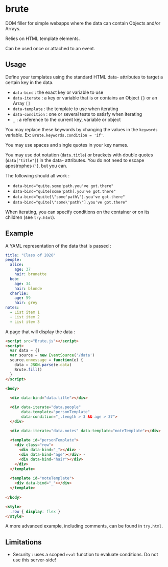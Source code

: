 # brute

DOM filler for simple webapps where the data can contain Objects and/or Arrays.

Relies on HTML template elements.

Can be used once or attached to an event.

## Usage

Define your templates using the standard HTML data- attributes to target a certain key in the data.

- `data-bind` : the exact key or variable to use
- `data-iterate` : a key or variable that is or contains an Object `{}` or an Array `[]`
- `data-template` : the template to use when iterating
- `data-condition` : one or several tests to satisfy when iterating
- `_` : a reference to the current key, variable or object

You may replace these keywords by changing the values in the `keywords` variable. Ex: `Brute.keywords.condition = 'if'`.

You may use spaces and single quotes in your key names.

You may use dot notation (`data.title`) or brackets with double quotes (`data["title"]`) in the data- attributes. You do not need to escape apostrophes (`'`), but you can.

The following should all work :

- `data-bind="quite.some'path.you've got.there"`
- `data-bind="quite[some'path].you've got.there"`
- `data-bind="quite[\"some'path\"].you've got.there"`
- `data-bind="quite[\"some\'path\"].you've got.there"`

When iterating, you can specify conditions on the container or on its children (see `try.html`).

## Example

A YAML representation of the data that is passed :

```yaml
title: "Class of 2020"
people:
  alice:
    age: 37
    hair: brunette
  bob:
    age: 34
    hair: blonde
  charlie:
    age: 59
    hair: grey
notes:
  - List item 1
  - List item 2
  - List item 3
```

A page that will display the data :

```html
<script src="Brute.js"></script>
<script>
  var data = {}
  var source = new EventSource('/data')
  source.onmessage = function(e) {
    data = JSON.parse(e.data)
    Brute.fill()
  }
</script>

<body>
  
  <div data-bind="data.title"></div>

  <div data-iterate="data.people"
       data-template="personTemplate"
       data-condition="_.length > 3 && age > 37">
  </div>

  <div data-iterate="data.notes" data-template="noteTemplate"></div>
  
  <template id="personTemplate">
    <div class="row">
      <div data-bind="_"></div> - 
      <div data-bind="age"></div> - 
      <div data-bind="hair"></div>
    </div>
  </template>
  
  <template id="noteTemplate">
    <div data-bind="_"></div>
  </template>
  
</body>

<style>
  .row { display: flex }
</style>
```

A more advanced example, including comments, can be found in `try.html`.

## Limitations

- Security : uses a scoped `eval` function to evaluate conditions. Do not use this server-side!
